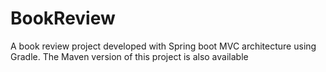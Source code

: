 # BookReview
A book review project developed with Spring boot MVC architecture using Gradle. 
The Maven version of this project is also available
